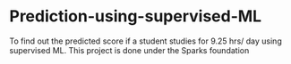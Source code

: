 # Prediction-using-supervised-ML
 To find out the predicted score if a student studies for 9.25 hrs/ day using supervised ML. 
This project is done under the Sparks foundation
